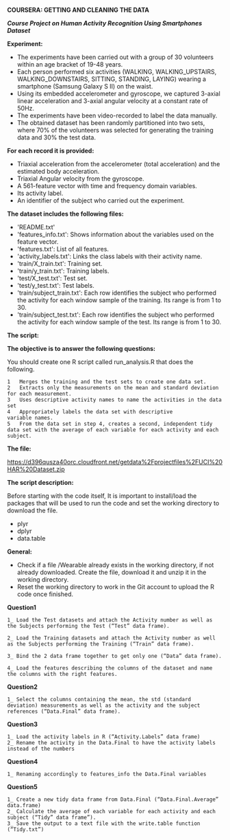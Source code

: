 **COURSERA: GETTING AND CLEANING THE DATA**

***Course Project on Human Activity Recognition Using Smartphones Dataset***

**Experiment:**

* The experiments have been carried out with a group of 30 volunteers within an age bracket of 19-48 years. 
* Each person performed six activities (WALKING, WALKING_UPSTAIRS, WALKING_DOWNSTAIRS, SITTING, STANDING, LAYING) wearing a smartphone (Samsung Galaxy S II) on the waist. 
* Using its embedded accelerometer and gyroscope, we captured 3-axial linear acceleration and 3-axial angular velocity at a constant rate of 50Hz. 
* The experiments have been video-recorded to label the data manually. 
* The obtained dataset has been randomly partitioned into two sets, where 70% of the volunteers was selected for generating the training data and 30% the test data.

**For each record it is provided:**

* Triaxial acceleration from the accelerometer (total acceleration) and the estimated body acceleration.
* Triaxial Angular velocity from the gyroscope. 
* A 561-feature vector with time and frequency domain variables. 
* Its activity label. 
* An identifier of the subject who carried out the experiment.

**The dataset includes the following files:**

* 'README.txt'
* 'features_info.txt': Shows information about the variables used on the feature vector.
* 'features.txt': List of all features.
* 'activity_labels.txt': Links the class labels with their activity name.
* 'train/X_train.txt': Training set.
* 'train/y_train.txt': Training labels.
* 'test/X_test.txt': Test set.
* 'test/y_test.txt': Test labels.
* 'train/subject_train.txt': Each row identifies the subject who performed the activity for each window sample of the training. Its range is from 1 to 30. 
* 'train/subject_test.txt': Each row identifies the subject who performed the activity for each window sample of the test. Its range is from 1 to 30. 

**The script:**

**The objective is to answer the following questions:**

You should create one R script called run_analysis.R that does the following. 

	1	Merges the training and the test sets to create one data set.
	2	Extracts only the measurements on the mean and standard deviation for each measurement. 
	3	Uses descriptive activity names to name the activities in the data set
	4	Appropriately labels the data set with descriptive variable names. 
	5	From the data set in step 4, creates a second, independent tidy data set with the average of each variable for each activity and each subject.

**The file:**

[https://d396qusza40orc.cloudfront.net/getdata%2Fprojectfiles%2FUCI%20HAR%20Dataset.zip ](http://)

**The script description:**

Before starting with the code itself, It is important to install/load the packages that will be used to run the code and set the working directory to download the file.

* plyr
* dplyr
* data.table


**General:**

* Check if a file /Wearable already exists in the working directory, if not already downloaded. Create the file, download it and unzip it in the working directory.
* Reset the working directory to work in the Git account to upload the R code once finished.


**Question1**

	1_ Load the Test datasets and attach the Activity number as well as the Subjects performing the Test (“Test” data frame).
	
	2_ Load the Training datasets and attach the Activity number as well as the Subjects performing the Training (“Train” data frame).
	
	3_ Bind the 2 data frame together to get only one (“Data” data frame).
	
	4_ Load the features describing the columns of the dataset and name the columns with the right features.

**Question2**

	1_ Select the columns containing the mean, the std (standard deviation) measurements as well as the activity and the subject references (“Data.Final” data frame).

**Question3**	

	1_ Load the activity labels in R (“Activity.Labels” data frame)
	2_ Rename the activity in the Data.Final to have the activity labels instead of the numbers

**Question4**

	1_ Renaming accordingly to features_info the Data.Final variables

**Question5**

	1_ Create a new tidy data frame from Data.Final (“Data.Final.Average” data.frame)
	2_ Calculate the average of each variable for each activity and each subject (“Tidy” data frame”).
	3_ Save the output to a text file with the write.table function (“Tidy.txt”)